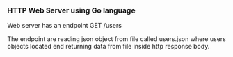 ### HTTP Web Server using Go language

Web server has an endpoint GET /users

The endpoint are reading json object from file called users.json where users objects located
end returning data from file inside http response body.